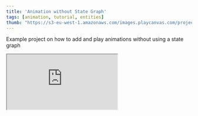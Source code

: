 ```yaml
---
title: 'Animation without State Graph'
tags: [animation, tutorial, entities]
thumb: "https://s3-eu-west-1.amazonaws.com/images.playcanvas.com/projects/12/841793/1ED6A8-image-75.jpg"
---
```


Example project on how to add and play animations without using a state graph

<div className="iframe-container">
    <iframe src="https://playcanv.as/p/xrWromyG/" title="Animation without State Graph" allow="camera; microphone; xr-spatial-tracking; fullscreen" allowfullscreen></iframe>
</div>
